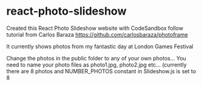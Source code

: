 # react-photo-slideshow
Created this React Photo Slideshow website with CodeSandbox follow tutorial from Carlos Baraza https://github.com/carlosbaraza/photoframe

It currently shows photos from my fantastic day at London Games Festival

Change the photos in the public folder to any of your own photos... You need to name your photo files as photo1.jpg, photo2.jpg etc... (currently there are 8 photos and NUMBER_PHOTOS constant in Slideshow.js is set to 8
